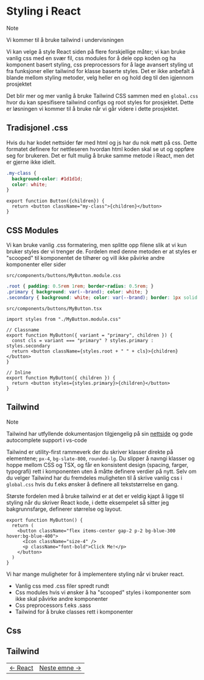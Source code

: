 # Styling i React
> [!NOTE]
> Vi kommer til å bruke tailwind i undervisningen

Vi kan velge å style React siden på flere forskjellige måter; vi kan bruke vanlig css med en svær fil, css modules for å dele opp koden og ha komponent basert styling, css preprocessors for å lage avansert styling ut fra funksjoner eller tailwind for klasse baserte styles.
Det er ikke anbefalt å blande mellom styling metoder, velg heller en og hold deg til den igjennom prosjektet

Det blir mer og mer vanlig å bruke Tailwind CSS sammen med en `global.css` hvor du kan spesifisere tailwind configs og root styles for prosjektet. Dette er løsningen vi kommer til å bruke når vi går videre i dette prosjektet. 

## Tradisjonel .css
Hvis du har kodet nettsider før med html og js har du nok møtt på css. Dette formatet definere for nettleseren hvordan html koden skal se ut og oppføre seg for brukeren. Det er fult mulig å bruke samme metode i React, men det er gjerne ikke idielt.
```css
.my-class {
  background-color: #1d1d1d;
  color: white;
}
```

```tsx
export function Button({children}) {
  return <button className="my-class">{children}</button>
}
```

## CSS Modules
Vi kan bruke vanlig .css formatering, men splitte opp filene slik at vi kun bruker styles der vi trenger de. Fordelen med denne metoden er at styles er "scooped" til komponentet de tilhører og vill ikke påvirke andre komponenter eller sider

`src/components/buttons/MyButton.module.css`
```css 
.root { padding: 0.5rem 1rem; border-radius: 0.5rem; }
.primary { background: var(--brand); color: white; }
.secondary { background: white; color: var(--brand); border: 1px solid var(--brand); }
```

`src/components/buttons/MyButton.tsx`
```tsx
import styles from "./MyButton.module.css"

// Classname
export function MyButton({ variant = "primary", children }) {
  const cls = variant === "primary" ? styles.primary : styles.secondary
  return <button className={styles.root + " " + cls}>{children}</button>
}

// Inline
export function MyButton({ children }) {
  return <button styles={styles.primary}>{children}</button>
}
```

## Tailwind
> [!NOTE]
> Tailwind har utfyllende dokumentasjon tilgjengelig på sin [nettside](https://tailwindcss.com/) og gode autocomplete support i vs-code

Tailwind er utility-first rammeverk der du skriver klasser direkte på elementene; `px-4`, `bg-slate-800`, `rounded-lg`. Du slipper å navngi klasser og hoppe mellom CSS og TSX, og får en konsistent design (spacing, farger, typografi) rett i komponenten uten å måtte definere verdier på nytt. Selv om du velger Tailwind har du fremdeles muligheten til å skrive vanlig css i `global.css` hvis du f.eks ønsker å definere all tekststørrelse en gang.

Største fordelen med å bruke tailwind er at det er veldig kjapt å ligge til styling når du skriver React kode, i dette eksempelet så sitter jeg bakgrunnsfarge, definerer størrelse og layout.
```tsx
export function MyButton() {
  return (
    <button className="flex items-center gap-2 p-2 bg-blue-300 hover:bg-blue-400">
      <Icon className="size-4" />
      <p className="font-bold">Click Me!</p>
    </button>
  )
}
```
















Vi har mange muligheter for å implementere styling når vi bruker react.
- Vanlig css med .css filer spredt rundt
- Css modules hvis vi ønsker å ha "scooped" styles i komponenter som ikke skal påvirke andre komponenter
- Css preprocessors f.eks .sass
- Tailwind for å bruke classes rett i komponenter

## Css

## Tailwind


<table width="100%">
  <tr>
    <td><a href="3_react.md">← React</a></td>
    <td align="right"><a href="../week_2/README.md">Neste emne →</a></td>
  </tr>
</table>